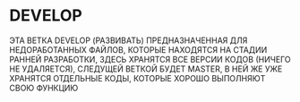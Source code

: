 # DEVELOP
ЭТА ВЕТКА DEVELOP (РАЗВИВАТЬ) ПРЕДНАЗНАЧЕННАЯ ДЛЯ НЕДОРАБОТАННЫХ ФАЙЛОВ, КОТОРЫЕ НАХОДЯТСЯ НА СТАДИИ РАННЕЙ РАЗРАБОТКИ, ЗДЕСЬ ХРАНЯТСЯ ВСЕ ВЕРСИИ КОДОВ (НИЧЕГО НЕ УДАЛЯЕТСЯ), СЛЕДУЩЕЙ ВЕТКОЙ БУДЕТ MASTER, В НЕЙ ЖЕ УЖЕ ХРАНЯТСЯ ОТДЕЛЬНЫЕ КОДЫ, КОТОРЫЕ ХОРОШО ВЫПОЛНЯЮТ СВОЮ ФУНКЦИЮ
